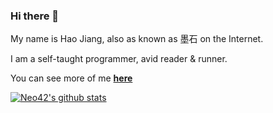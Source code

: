 ### Hi there 👋

My name is Hao Jiang, also as known as 墨石 on the Internet. 

I am a self-taught programmer, avid reader & runner.

You can see more of me **[here](http://linktr.ee/neo42)**

[![Neo42's github stats](https://github-readme-stats.vercel.app/api?username=neo42&show_icons=true&theme=dracula)](https://github.com/anuraghazra/github-readme-stats)

